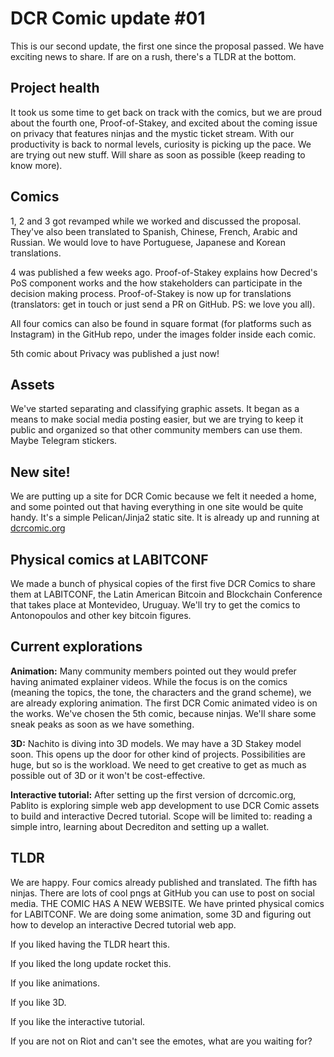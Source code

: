 # DCR Comic update #01

This is our second update, the first one since the proposal passed. We have exciting news to share. If are on a rush, there's a TLDR at the bottom.

## Project health

It took us some time to get back on track with the comics, but we are proud about the fourth one, Proof-of-Stakey, and excited about the coming issue on privacy that features ninjas and the mystic ticket stream. With our productivity is back to normal levels, curiosity is picking up the pace. We are trying out new stuff. Will share as soon as possible (keep reading to know more).

## Comics

1, 2 and 3 got revamped while we worked and discussed the proposal. They've also been translated to Spanish, Chinese, French, Arabic and Russian. We would love to have Portuguese, Japanese and Korean translations.

4 was published a few weeks ago. Proof-of-Stakey explains how Decred's PoS component works and the how stakeholders can participate in the decision making process. Proof-of-Stakey is now  up for translations (translators: get in touch or just send a PR on GitHub. PS: we love you all).

All four comics can also be found in square format (for platforms such as Instagram) in the GitHub repo, under the images folder inside each comic.

5th comic about Privacy was published a just now!

## Assets

We've started separating and classifying graphic assets. It began as a means to make social media posting easier, but we are trying to keep it public and organized so that other community members can use them. Maybe Telegram stickers.

## New site!

We are putting up a site for DCR Comic because we felt it needed a home, and some pointed out that having everything in one site would be quite handy. It's a simple Pelican/Jinja2 static site. It is already up and running at [dcrcomic.org](https://dcrcomic.org/)

## Physical comics at LABITCONF

We made a bunch of physical copies of the first five DCR Comics to share them at LABITCONF, the Latin American Bitcoin and Blockchain Conference that takes place at Montevideo, Uruguay. We'll try to get the comics to Antonopoulos and other key bitcoin figures.

## Current explorations

**Animation:** Many community members pointed out they would prefer having animated explainer videos. While the focus is on the comics (meaning the topics, the tone, the characters and the grand scheme), we are already exploring animation. The first DCR Comic animated video is on the works. We've chosen the 5th comic, because ninjas. We'll share some sneak peaks as soon as we have something.

**3D:** Nachito is diving into 3D models. We may have a 3D Stakey model soon. This opens up the door for other kind of projects. Possibilities are huge, but so is the workload. We need to get creative to get as much as possible out of 3D or it won't be cost-effective.

**Interactive tutorial:** After setting up the first version of dcrcomic.org, Pablito is exploring simple web app development to use DCR Comic assets to build and interactive Decred tutorial. Scope will be limited to: reading a simple intro, learning about Decrediton and setting up a wallet.

## TLDR

We are happy. Four comics already published and translated. The fifth has ninjas. There are lots of cool pngs at GitHub you can use to post on social media. THE COMIC HAS A NEW WEBSITE. We have printed physical comics for LABITCONF. We are doing some animation, some 3D and figuring out how to develop an interactive Decred tutorial web app.



If you liked having the TLDR heart this.

If you liked the long update rocket this.

If you like animations.

If you like 3D.

If you like the interactive tutorial.

If you are not on Riot and can't see the emotes, what are you waiting for?
